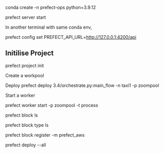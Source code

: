 conda create -n prefect-ops python=3.9.12

prefect server start

In another terminal with same conda env,

prefect config set PREFECT_API_URL=http://127.0.0.1:4200/api


## Initilise Project

prefect project init

Create a workpool

Deploy
prefect deploy 3.4/orchestrate.py:main_flow -n taxi1 -p zoompool

Start a worker

prefect worker start -p zoompool -t process


prefect block ls

prefect block type ls


prefect block register -m prefect_aws

prefect deploy --all